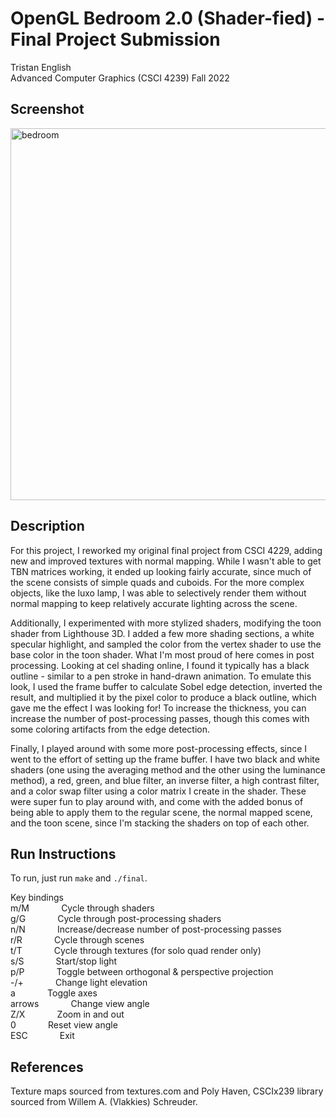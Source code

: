 # OpenGL Bedroom 2.0 (Shader-fied) - Final Project Submission
Tristan English\
Advanced Computer Graphics (CSCI 4239) Fall 2022

## Screenshot

<img width="595" alt="bedroom" src="https://user-images.githubusercontent.com/71680462/230977126-93a92f38-7d58-4bca-bea2-6badbbcfd371.png">

## Description

For this project, I reworked my original final project from CSCI 4229, adding new and improved textures with normal mapping. 
While I wasn't able to get TBN matrices working, it ended up looking fairly accurate, since much of the scene consists of simple quads and cuboids. 
For the more complex objects, like the luxo lamp, I was able to selectively render them without normal mapping to keep relatively accurate lighting across the scene.

Additionally, I experimented with more stylized shaders, modifying the toon shader from Lighthouse 3D. I added a few more shading sections, a white specular highlight, and sampled the color from the vertex shader to use the base color in the toon shader. 
What I'm most proud of here comes in post processing. Looking at cel shading online, I found it typically has a black outline - similar to a pen stroke in hand-drawn animation. 
To emulate this look, I used the frame buffer to calculate Sobel edge detection, inverted the result, and multiplied it by the pixel color to produce a black outline, which gave me the effect I was looking for! 
To increase the thickness, you can increase the number of post-processing passes, though this comes with some coloring artifacts from the edge detection.

Finally, I played around with some more post-processing effects, since I went to the effort of setting up the frame buffer. 
I have two black and white shaders (one using the averaging method and the other using the luminance method), a red, green, and blue filter, an inverse filter, a high contrast filter, and a color swap filter using a color matrix I create in the shader. 
These were super fun to play around with, and come with the added bonus of being able to apply them to the regular scene, the normal mapped scene, and the toon scene, since I'm stacking the shaders on top of each other.


## Run Instructions

To run, just run `make` and `./final`.

Key bindings\
  m/M &nbsp; &nbsp; &nbsp; &nbsp; &nbsp; &nbsp; Cycle through shaders\
  g/G &nbsp; &nbsp; &nbsp; &nbsp; &nbsp; &nbsp; Cycle through post-processing shaders\
  n/N &nbsp; &nbsp; &nbsp; &nbsp; &nbsp; &nbsp; Increase/decrease number of post-processing passes\
  r/R &nbsp; &nbsp; &nbsp; &nbsp; &nbsp; &nbsp; Cycle through scenes\
  t/T &nbsp; &nbsp; &nbsp; &nbsp; &nbsp; &nbsp; Cycle through textures (for solo quad render only)\
  s/S &nbsp; &nbsp; &nbsp; &nbsp; &nbsp; &nbsp; Start/stop light\
  p/P &nbsp; &nbsp; &nbsp; &nbsp; &nbsp; &nbsp; Toggle between orthogonal & perspective projection\
  -/+ &nbsp; &nbsp; &nbsp; &nbsp; &nbsp; &nbsp; Change light elevation\
  a &nbsp; &nbsp; &nbsp; &nbsp; &nbsp; &nbsp; Toggle axes\
  arrows &nbsp; &nbsp; &nbsp; &nbsp; &nbsp; &nbsp; Change view angle\
  Z/X &nbsp; &nbsp; &nbsp; &nbsp; &nbsp; &nbsp; Zoom in and out\
  0 &nbsp; &nbsp; &nbsp; &nbsp; &nbsp; &nbsp; Reset view angle\
  ESC &nbsp; &nbsp; &nbsp; &nbsp; &nbsp; &nbsp; Exit
  
## References
Texture maps sourced from textures.com and Poly Haven, CSCIx239 library sourced from Willem A. (Vlakkies) Schreuder.

